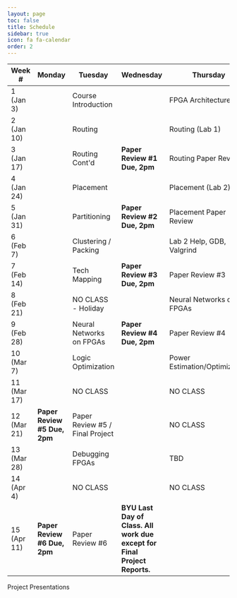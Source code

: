 ```yaml
---
layout: page
toc: false
title: Schedule
sidebar: true
icon: fa fa-calendar
order: 2
---
```


| Week #        | Monday                        |  Tuesday                      | Wednesday                     | Thursday                      |  Friday               |
|---------------|-------------------------------|-------------------------------|-------------------------------|-------------------------------|-----------------------|
|1 (Jan 3)      |                               | Course Introduction           |                               | FPGA Architecture             |                       |
|2 (Jan 10)     |                               | Routing                       |                               | Routing (Lab 1)               |                       |
|3 (Jan 17)     |                               | Routing Cont'd                | **Paper Review #1 Due, 2pm**  | Routing Paper Review          |                       |
|4 (Jan 24)     |                               | Placement                     |                               | Placement (Lab 2)             | **Lab 1 Due 11:59pm** | 
|5 (Jan 31)     |                               | Partitioning                  | **Paper Review #2 Due, 2pm**  | Placement Paper Review        | **Ex. 1 Due 11:59pm** |
|6 (Feb 7)      |                               | Clustering / Packing          |                               | Lab 2 Help, GDB, Valgrind     |                       |
|7 (Feb 14)     |                               | Tech Mapping                  | **Paper Review #3 Due, 2pm**  | Paper Review #3               | **Lab 2 Due 11:59pm** |
|8 (Feb 21)     |                               | NO CLASS - Holiday            |                               | Neural Networks on FPGAs      |                       |
|9 (Feb 28)     |                               | Neural Networks on FPGAs      | **Paper Review #4 Due, 2pm**  | Paper Review #4               |                       |
|10 (Mar 7)     |                               | Logic Optimization            |                               | Power Estimation/Optimization | **Lab 3 Due 11:59pm** |
|11 (Mar 17)    |                               | NO CLASS                      |                               | NO CLASS                      | **Ex. 2 Due 11:59pm** |
|12 (Mar 21)    | **Paper Review #5 Due, 2pm**  | Paper Review #5 / Final Project|                              | NO CLASS                      | **Project Proposal Due**  |
|13 (Mar 28)    |                               | Debugging FPGAs               |                               | TBD                           |                       |
|14 (Apr 4)     |                               | NO CLASS                      |                               | NO CLASS                      |                       |
|15 (Apr 11)    | **Paper Review #6 Due, 2pm**  | Paper Review #6         | **BYU Last Day of Class. All work due except for Final Project Reports.**  || Final Project Presentations, 3pm, CB 406 | 

Project Presentations

